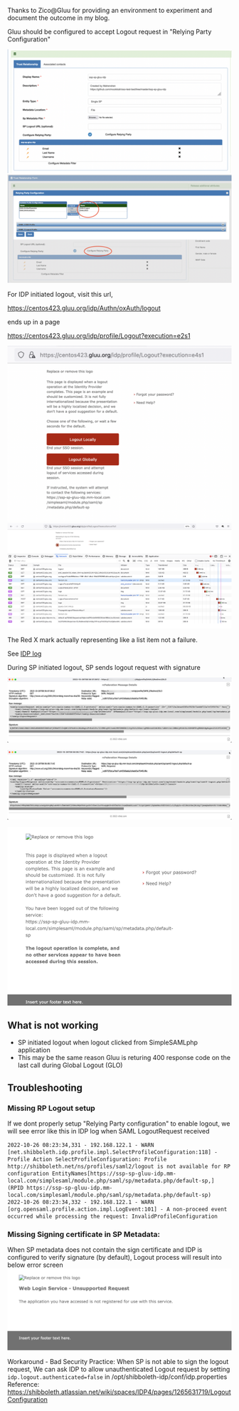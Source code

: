
Thanks to Zico@Gluu for providing an environment to experiment and document the outcome in my blog.

Gluu should be configured to accept Logout request in "Relying Party Configuration"

![Trust Relationship configuration](other/Gluu-TR-Setup.png)
![Relying Party Configuration](other/Gluu-TR-RP-Setup.png)


For IDP initiated logout, visit this url,

https://centos423.gluu.org/idp/Authn/oxAuth/logout

ends up in a page

https://centos423.gluu.org/idp/profile/Logout?execution=e2s1

![Logout Options](other/Gluu-asking-SLO-GLO.png)
![Logout propagation flow](other/Gluu-GLO-flow.png)


The Red X mark actually representing  like a list item not a failure.

See [IDP log](other/shibboleth-idp-process.log)


During SP initiated logout, SP sends logout request with signature

![SP Initiated Logout Request](other/sp-initiated-logout-request.png)

![SP Initiated Logout Response](other/sp-initiated-logout-response.png)


![IDP screen when logout success](other/sp-initiated-logout-complete.png)

## What is not working
- SP initiated logout when logout clicked from SimpleSAMLphp application
- This may be the same reason Gluu is returing 400 response code on the last call during Global Logout (GLO)


## Troubleshooting
### Missing RP Logout setup
If we dont properly setup "Relying Party configuration" to enable logout, we will see error like this in IDP log when SAML LogoutRequest received
```
2022-10-26 08:23:34,331 - 192.168.122.1 - WARN [net.shibboleth.idp.profile.impl.SelectProfileConfiguration:118] - Profile Action SelectProfileConfiguration: Profile http://shibboleth.net/ns/profiles/saml2/logout is not available for RP configuration EntityNames[https://ssp-sp-gluu-idp.mm-local.com/simplesaml/module.php/saml/sp/metadata.php/default-sp,] (RPID https://ssp-sp-gluu-idp.mm-local.com/simplesaml/module.php/saml/sp/metadata.php/default-sp)
2022-10-26 08:23:34,332 - 192.168.122.1 - WARN [org.opensaml.profile.action.impl.LogEvent:101] - A non-proceed event occurred while processing the request: InvalidProfileConfiguration
```

### Missing Signing certificate in SP Metadata:

When SP metadata does not contain the sign certificate and IDP is configured to verify signature (by default), Logout process will result into below error screen
![Unsupported ](other/idp-not-able-to-regconize-signature.png)

Workaround - Bad Security Practice:
When SP is not able to sign the logout request, We can ask IDP to allow unauthenticated Logout request by setting `idp.logout.authenticated=false` in /opt/shibboleth-idp/conf/idp.properties
Reference: https://shibboleth.atlassian.net/wiki/spaces/IDP4/pages/1265631719/LogoutConfiguration
